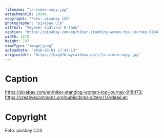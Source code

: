 ```yaml
---
filename: "la-vimea-copy.jpg"
attachmentId: 19546
copyright: "Foto: pixabay CC0"
photographer: "pixabay CC0"
altText: "Veganer Südtirol Urlaub"
caption: "https://pixabay.com/en/hiker-standing-woman-top-journey-918473/\nhttps://creativecommons.org/publicdomain/zero/1.0/deed.en"
width: 1275
height: 797
mimeType: "image/jpeg"
uploadDate: "2016-06-01 17:42:13"
originalUrl: "https://bxq4fb.myraidbox.de/i/la-vimea-copy.jpg"
---
```


# Caption

https://pixabay.com/en/hiker-standing-woman-top-journey-918473/
https://creativecommons.org/publicdomain/zero/1.0/deed.en

# Copyright

Foto: pixabay CC0
